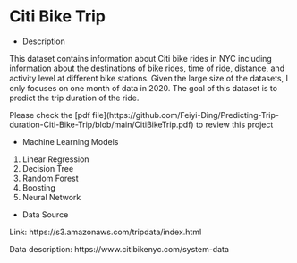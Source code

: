 # Citi Bike Trip

* Description
<p>This dataset contains information about Citi bike rides in NYC including information about the destinations of bike rides, time of ride, distance, and activity level at diﬀerent bike stations. Given the large size of the datasets, I only focuses on one month of data in 2020. The goal of this dataset is to predict the trip duration of the ride.</p>

<p>Please check the [pdf file](https://github.com/Feiyi-Ding/Predicting-Trip-duration-Citi-Bike-Trip/blob/main/CitiBikeTrip.pdf) to review this project<p>

* Machine Learning Models
<ol>
  <li>Linear Regression</li>
  <li>Decision Tree</li>
  <li>Random Forest</li>
  <li>Boosting</li>
  <li>Neural Network</li>
</ol>


* Data Source
<p>Link: https://s3.amazonaws.com/tripdata/index.html</p>
<p>Data description: https://www.citibikenyc.com/system-data</p>

